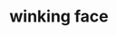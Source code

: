 ---
layout: smileys&emotion
title: winking face
emoji: winking_face
permalink: 😉.html
image: assets/img/3moji/winking_face.png
---
